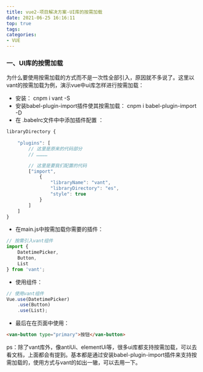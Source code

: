 ```yaml
---
title: vue2-项目解决方案-UI库的按需加载
date: 2021-06-25 16:16:11
top: true
tags:
categories:
- VUE
---
```

### 一、UI库的按需加载

为什么要使用按需加载的方式而不是一次性全部引入，原因就不多说了。这里以vant的按需加载为例，演示vue中ui库怎样进行按需加载：

- 安装： cnpm i vant -S
- 安装babel-plugin-import插件使其按需加载：  cnpm i babel-plugin-import -D
- 在 .babelrc文件中中添加插件配置 ：

```js
libraryDirectory { 
    
    "plugins": [ 
        // 这里是原来的代码部分
        // …………

        // 这里是要我们配置的代码
        ["import", 
            { 
                "libraryName": "vant", 
                "libraryDirectory": "es", 
                "style": true 
            }
        ] 
    ] 
}
```

- 在main.js中按需加载你需要的插件：

```js
// 按需引入vant组件
import {   
    DatetimePicker,   
    Button,   
    List 
} from 'vant';
```

- 使用组件：

```js
// 使用vant组件
Vue.use(DatetimePicker)  
    .use(Button)  
    .use(List);
```

- 最后在在页面中使用：

```html
<van-button type="primary">按钮</van-button>
```

ps：除了vant库外，像antiUi、elementUi等，很多ui库都支持按需加载，可以去看文档，上面都会有提到。基本都是通过安装babel-plugin-import插件来支持按需加载的，使用方式与vant的如出一辙，可以去用一下。
